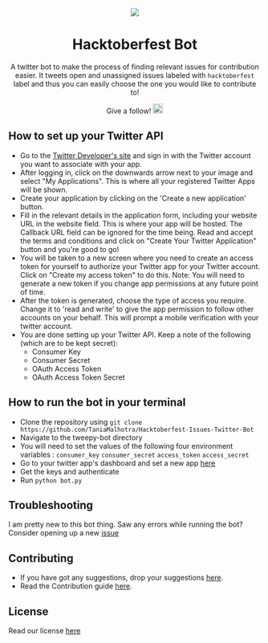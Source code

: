 <div align="center">

<img src ="https://github.com/TaniaMalhotra/Hacktoberfest-Bot/blob/master/logo.png">

# Hacktoberfest Bot

A twitter bot to make the process of finding relevant issues for contribution easier. It tweets open and unassigned issues labeled with ```hacktoberfest``` label and thus you can easily choose the one you would like to contribute to!

Give a follow!
<a href="https://twitter.com/Hacktoberfesti1" target="_blank"><img src="https://pbs.twimg.com/profile_images/1111729635610382336/_65QFl7B.png" height="20" ></a>
</div>

## How to set up your Twitter API

- Go to the [Twitter Developer's site](dev.twitter.com) and sign in with the Twitter account you want to associate with your app.
- After logging in, click on the downwards arrow next to your image and select "My Applications". This is where all your registered Twitter Apps will be shown.
- Create your application by clicking on the 'Create a new application' button.
- Fill in the relevant details in the application form, including your website URL in the website field. This is where your app will be hosted. The Callback URL field can be ignored for the time being. Read and accept the terms and conditions and click on "Create Your Twitter Application" button and you're good to go!
- You will be taken to a new screen where you need to create an access token for yourself to authorize your Twitter app for your Twitter account. Click on "Create my access token" to do this. Note: You will need to generate a new token if you change app permissions at any future point of time. 
- After the token is generated, choose the type of access you require. Change it to 'read and write' to give the app permission to follow other accounts on your behalf. This will prompt a mobile verification with your twitter account.
- You are done setting up your Twitter API. Keep a note of the following (which are to be kept secret):
    - Consumer Key
    - Consumer Secret
    - OAuth Access Token
    - OAuth Access Token Secret

## How to run the bot in your terminal

- Clone the repository using ```git clone https://github.com/TaniaMalhotra/Hacktoberfest-Issues-Twitter-Bot```
- Navigate to the tweepy-bot directory
- You will need to set the values of the following four environment variables : ```consumer_key``` ```consumer_secret``` ```access_token``` ```access_secret```
- Go to your twitter app's dashboard and set a new app [here](https://developer.twitter.com/en/portal/projects-and-apps)
- Get the keys and authenticate
- Run ```python bot.py```


## Troubleshooting

I am pretty new to this bot thing. Saw any errors while running the bot? Consider opening up a new [issue](https://github.com/TaniaMalhotra/Hacktoberfest-Bot/issues)


## Contributing

- If you have got any suggestions, drop your suggestions [here](https://github.com/TaniaMalhotra/Hacktoberfest-Bot/new/master).
- Read the Contribution guide [here](https://github.com/TaniaMalhotra/Hacktoberfest-Bot/blob/master/Contribution.md).


## License

Read our license [here](https://github.com/TaniaMalhotra/Hacktoberfest-Bot/blob/master/LICENSE)
